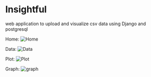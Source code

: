 # Insightful
web application to upload and visualize csv data using Django and postgresql

Home:
![Home](https://user-images.githubusercontent.com/46739441/213932454-47e76f59-1192-4598-9992-207e46335a98.jpg)

Data:
![Data](https://user-images.githubusercontent.com/46739441/213932474-f71d6751-3d85-44f2-816a-03f554c2ab55.jpg)

Plot:
![Plot](https://user-images.githubusercontent.com/46739441/213932488-4422a160-ed06-40a4-9838-e5e5851cb1b9.jpg)

Graph:
![graph](https://user-images.githubusercontent.com/46739441/213932538-d620670e-b33b-4544-90ab-eee7ff8dba17.jpg)

